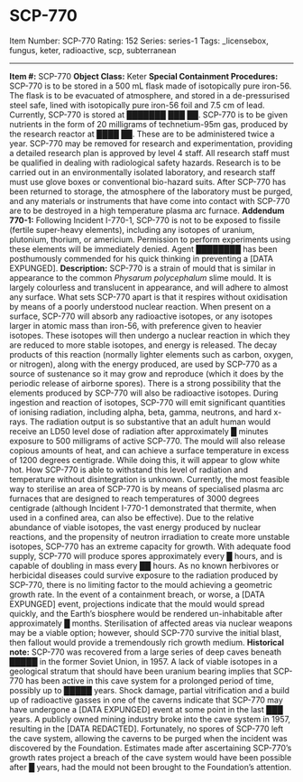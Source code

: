 # SCP-770
Item Number: SCP-770
Rating: 152
Series: series-1
Tags: _licensebox, fungus, keter, radioactive, scp, subterranean

---

**Item #:** SCP-770
**Object Class:** Keter
**Special Containment Procedures:** SCP-770 is to be stored in a 500 mL flask made of isotopically pure iron-56. The flask is to be evacuated of atmosphere, and stored in a de-pressurised steel safe, lined with isotopically pure iron-56 foil and 7.5 cm of lead. Currently, SCP-770 is stored at ███████ ███ ██.
SCP-770 is to be given nutrients in the form of 20 milligrams of technetium-95m gas, produced by the research reactor at ████ ██. These are to be administered twice a year.
SCP-770 may be removed for research and experimentation, providing a detailed research plan is approved by level 4 staff. All research staff must be qualified in dealing with radiological safety hazards. Research is to be carried out in an environmentally isolated laboratory, and research staff must use glove boxes or conventional bio-hazard suits. After SCP-770 has been returned to storage, the atmosphere of the laboratory must be purged, and any materials or instruments that have come into contact with SCP-770 are to be destroyed in a high temperature plasma arc furnace.
**Addendum 770-1:** Following Incident I-770-1, SCP-770 is not to be exposed to fissile (fertile super-heavy elements), including any isotopes of uranium, plutonium, thorium, or americium. Permission to perform experiments using these elements will be immediately denied. Agent ████████ has been posthumously commended for his quick thinking in preventing a [DATA EXPUNGED].
**Description:** SCP-770 is a strain of mould that is similar in appearance to the common _Physarum polycephalum_ slime mould. It is largely colourless and translucent in appearance, and will adhere to almost any surface. What sets SCP-770 apart is that it respires without oxidisation by means of a poorly understood nuclear reaction. When present on a surface, SCP-770 will absorb any radioactive isotopes, or any isotopes larger in atomic mass than iron-56, with preference given to heavier isotopes. These isotopes will then undergo a nuclear reaction in which they are reduced to more stable isotopes, and energy is released. The decay products of this reaction (normally lighter elements such as carbon, oxygen, or nitrogen), along with the energy produced, are used by SCP-770 as a source of sustenance so it may grow and reproduce (which it does by the periodic release of airborne spores). There is a strong possibility that the elements produced by SCP-770 will also be radioactive isotopes.
During ingestion and reaction of isotopes, SCP-770 will emit significant quantities of ionising radiation, including alpha, beta, gamma, neutrons, and hard x-rays. The radiation output is so substantive that an adult human would receive an LD50 level dose of radiation after approximately █ minutes exposure to 500 milligrams of active SCP-770.
The mould will also release copious amounts of heat, and can achieve a surface temperature in excess of 1200 degrees centigrade. While doing this, it will appear to glow white hot. How SCP-770 is able to withstand this level of radiation and temperature without disintegration is unknown. Currently, the most feasible way to sterilise an area of SCP-770 is by means of specialised plasma arc furnaces that are designed to reach temperatures of 3000 degrees centigrade (although Incident I-770-1 demonstrated that thermite, when used in a confined area, can also be effective).
Due to the relative abundance of viable isotopes, the vast energy produced by nuclear reactions, and the propensity of neutron irradiation to create more unstable isotopes, SCP-770 has an extreme capacity for growth. With adequate food supply, SCP-770 will produce spores approximately every █ hours, and is capable of doubling in mass every ██ hours. As no known herbivores or herbicidal diseases could survive exposure to the radiation produced by SCP-770, there is no limiting factor to the mould achieving a geometric growth rate. In the event of a containment breach, or worse, a [DATA EXPUNGED] event, projections indicate that the mould would spread quickly, and the Earth’s biosphere would be rendered un-inhabitable after approximately █ months. Sterilisation of affected areas via nuclear weapons may be a viable option; however, should SCP-770 survive the initial blast, then fallout would provide a tremendously rich growth medium.
**Historical note:** SCP-770 was recovered from a large series of deep caves beneath █████ in the former Soviet Union, in 1957. A lack of viable isotopes in a geological stratum that should have been uranium bearing implies that SCP-770 has been active in this cave system for a prolonged period of time, possibly up to █████ years. Shock damage, partial vitrification and a build up of radioactive gasses in one of the caverns indicate that SCP-770 may have undergone a [DATA EXPUNGED] event at some point in the last ███ years. A publicly owned mining industry broke into the cave system in 1957, resulting in the [DATA REDACTED]. Fortunately, no spores of SCP-770 left the cave system, allowing the caverns to be purged when the incident was discovered by the Foundation. Estimates made after ascertaining SCP-770’s growth rates project a breach of the cave system would have been possible after █ years, had the mould not been brought to the Foundation’s attention.